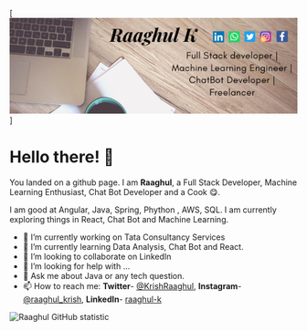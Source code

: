 [![MastHead](https://raw.githubusercontent.com/Raaghul29/Raaghul29/master/banner.png)]

# Hello there! 👋

You landed on a github page. I am **Raaghul**, a Full Stack Developer, Machine Learning Enthusiast, Chat Bot Developer and a Cook :yum:.

I am good at Angular, Java, Spring, Phython , AWS, SQL. I am currently exploring things in React, Chat Bot and Machine Learning.

- 🔭 I’m currently working on Tata Consultancy Services
- 🌱 I’m currently learning Data Analysis, Chat Bot and React.
- 👯 I’m looking to collaborate on LinkedIn
- 🤔 I’m looking for help with ...
- 💬 Ask me about Java or any tech question.
- 📫 How to reach me: **Twitter**- [@KrishRaaghul](https://twitter.com/krishRaaghul), **Instagram**-[@raaghul_krish](https://instagram.com/raaghul_krish), **LinkedIn**- [raaghul-k](https://www.linkedin.com/in/raaghul-k/)

![Raaghul GitHub statistic](https://github-readme-stats.vercel.app/api?username=Raaghul29&show_icons=true)



